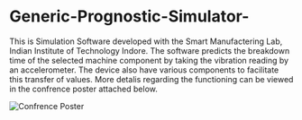 # Generic-Prognostic-Simulator-

This is Simulation Software developed with the Smart Manufactering Lab, Indian Institute of Technology Indore. The software predicts the breakdown time of the selected machine component by taking the vibration reading by an accelerometer. The device also have various components to facilitate this transfer of values. More detalis regarding the functioning can be viewed in the confrence poster attached below.

![Confrence Poster](https://drive.google.com/thumbnail?id=1F7B2Ugcc2o23RiAOpuL0Sujx_9JfarvC)


